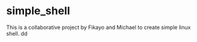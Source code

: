 # simple_shell
This is a collaborative project by Fikayo and Michael to create simple linux shell. dd

